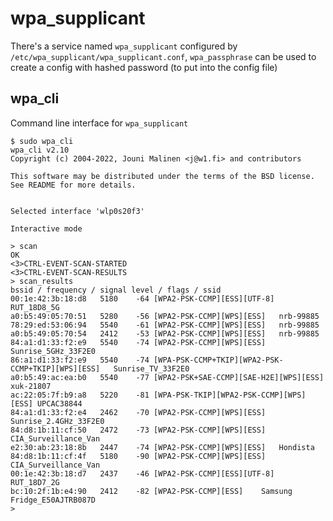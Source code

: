 # wpa\_supplicant

There's a service named `wpa_supplicant` configured by `/etc/wpa_supplicant/wpa_supplicant.conf`, `wpa_passphrase` can be used to create a config with hashed password (to put into the config file)

## wpa\_cli

Command line interface for `wpa_supplicant`

```
$ sudo wpa_cli 
wpa_cli v2.10
Copyright (c) 2004-2022, Jouni Malinen <j@w1.fi> and contributors

This software may be distributed under the terms of the BSD license.
See README for more details.


Selected interface 'wlp0s20f3'

Interactive mode

> scan
OK
<3>CTRL-EVENT-SCAN-STARTED 
<3>CTRL-EVENT-SCAN-RESULTS 
> scan_results
bssid / frequency / signal level / flags / ssid
00:1e:42:3b:18:d8	5180	-64	[WPA2-PSK-CCMP][ESS][UTF-8]	RUT_18D8_5G
a0:b5:49:05:70:51	5280	-56	[WPA2-PSK-CCMP][WPS][ESS]	nrb-99885
78:29:ed:53:06:94	5540	-61	[WPA2-PSK-CCMP][WPS][ESS]	nrb-99885
a0:b5:49:05:70:54	2412	-53	[WPA2-PSK-CCMP][WPS][ESS]	nrb-99885
84:a1:d1:33:f2:e9	5540	-74	[WPA2-PSK-CCMP][WPS][ESS]	Sunrise_5GHz_33F2E0
86:a1:d1:33:f2:e9	5540	-74	[WPA-PSK-CCMP+TKIP][WPA2-PSK-CCMP+TKIP][WPS][ESS]	Sunrise_TV_33F2E0
a0:b5:49:ac:ea:b0	5540	-77	[WPA2-PSK+SAE-CCMP][SAE-H2E][WPS][ESS]	xuk-21807
ac:22:05:7f:b9:a8	5220	-81	[WPA-PSK-TKIP][WPA2-PSK-CCMP][WPS][ESS]	UPCAC38844
84:a1:d1:33:f2:e4	2462	-70	[WPA2-PSK-CCMP][WPS][ESS]	Sunrise_2.4GHz_33F2E0
84:d8:1b:11:cf:50	2472	-73	[WPA2-PSK-CCMP][WPS][ESS]	CIA_Surveillance_Van
e2:30:ab:23:18:8b	2447	-74	[WPA2-PSK-CCMP][WPS][ESS]	Hondista
84:d8:1b:11:cf:4f	5180	-90	[WPA2-PSK-CCMP][WPS][ESS]	CIA_Surveillance_Van
00:1e:42:3b:18:d7	2437	-46	[WPA2-PSK-CCMP][ESS][UTF-8]	RUT_18D7_2G
bc:10:2f:1b:e4:90	2412	-82	[WPA2-PSK-CCMP][ESS]	Samsung Fridge_E50AJTRB087D
>
```

